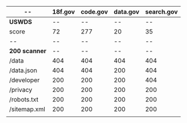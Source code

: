 



|  -- |  18f.gov | code.gov  | data.gov  | search.gov  |
|---|---|---|---|---|
|  **USWDS**  | --  |  -- | --  | --  |
| score |  72 |  277 |  20 | 35  |
|  -- | --  | --  | --  | --   |
|  **200 scanner** | --  | --  | --  | --  |
| /data  | 404  | 404  | 404  | 404  |
| /data.json | 404  |  404 | 200  |  404 |
|  /developer |  200 | 200  |  200 | 404  |
| /privacy  | 200  | 200  | 200  | 200  |
|  /robots.txt | 200  |  200 | 200  | 200  |
| /sitemap.xml  | 200  | 200  | 200  | 200  |
|   |   |   |   |   |
